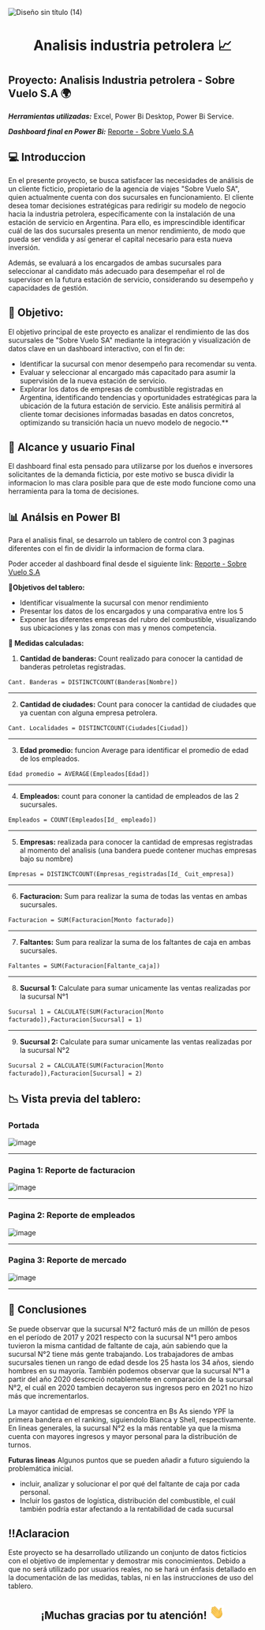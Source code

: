 ![Diseño sin título (14)](https://github.com/user-attachments/assets/120d23af-f058-44a1-8765-9efeb982f19e)


<center>
<h1> Analisis industria petrolera 📈 </h1>
</center>

## Proyecto: Analisis Industria petrolera - Sobre Vuelo S.A 🌍

***Herramientas utilizadas:*** Excel, Power Bi Desktop, Power Bi Service.

***Dashboard final en Power Bi:*** [Reporte - Sobre Vuelo S.A](https://app.powerbi.com/view?r=eyJrIjoiMGZjMTBmNWYtM2I0OS00NzU1LWFlOGItYWMxMTBlYmVhZTNjIiwidCI6ImViZTFkZTRkLWIyM2EtNDMxNC1hNGM4LTk3OTRiZGVlNDY5OSIsImMiOjR9)

## 💻 Introduccion
En el presente proyecto, se busca satisfacer las necesidades de análisis de un cliente ficticio, propietario de la agencia de viajes "Sobre Vuelo SA", quien actualmente cuenta con dos sucursales en funcionamiento. El cliente desea tomar decisiones estratégicas para redirigir su modelo de negocio hacia la industria petrolera, específicamente con la instalación de una estación de servicio en Argentina. Para ello, es imprescindible identificar cuál de las dos sucursales presenta un menor rendimiento, de modo que pueda ser vendida y así generar el capital necesario para esta nueva inversión.

Además, se evaluará a los encargados de ambas sucursales para seleccionar al candidato más adecuado para desempeñar el rol de supervisor en la futura estación de servicio, considerando su desempeño y capacidades de gestión.


## 🎯 Objetivo: 
El objetivo principal de este proyecto es analizar el rendimiento de las dos sucursales de "Sobre Vuelo SA" mediante la integración y visualización de datos clave en un dashboard interactivo, con el fin de:

- Identificar la sucursal con menor desempeño para recomendar su venta.
- Evaluar y seleccionar al encargado más capacitado para asumir la supervisión de la nueva estación de servicio.
- Explorar los datos de empresas de combustible registradas en Argentina, identificando tendencias y oportunidades estratégicas para la ubicación de la futura estación de servicio.
Este análisis permitirá al cliente tomar decisiones informadas basadas en datos concretos, optimizando su transición hacia un nuevo modelo de negocio.**

## 👥 Alcance y usuario Final
El dashboard final esta pensado para utilizarse por los dueños e inversores solicitantes de la demanda ficticia, por este motivo se busca dividir la informacion lo mas clara posible para que de este modo funcione como una herramienta para la toma de decisiones.


## 📊 Análsis en Power BI 
Para el analisis final, se desarrolo un tablero de control con 3 paginas diferentes con el fin de dividir la informacion de forma clara.

Poder acceder al dashboard final desde el siguiente link: [Reporte - Sobre Vuelo S.A](https://app.powerbi.com/view?r=eyJrIjoiMGZjMTBmNWYtM2I0OS00NzU1LWFlOGItYWMxMTBlYmVhZTNjIiwidCI6ImViZTFkZTRkLWIyM2EtNDMxNC1hNGM4LTk3OTRiZGVlNDY5OSIsImMiOjR9)

**🎯Objetivos del tablero:**
- Identificar visualmente la sucursal con menor rendimiento
- Presentar los datos de los encargados y una comparativa entre los 5
- Exponer las diferentes empresas del rubro del combustible, visualizando sus ubicaciones y las zonas con mas y menos competencia.

**📠 Medidas calculadas:** 

1) **Cantidad de banderas:** Count realizado para conocer la cantidad de banderas petroletas registradas.
```
Cant. Banderas = DISTINCTCOUNT(Banderas[Nombre]) 
```
---

2) **Cantidad de ciudades:** Count para conocer la cantidad de ciudades que ya cuentan con alguna empresa petrolera.
```
Cant. Localidades = DISTINCTCOUNT(Ciudades[Ciudad]) 
```
---

3) **Edad promedio:** funcion Average para identificar el promedio de edad de los empleados.
```
Edad promedio = AVERAGE(Empleados[Edad])
```
---

4) **Empleados:** count para cononer la cantidad de empleados de las 2 sucursales.
```
Empleados = COUNT(Empleados[Id_ empleado])
```
---

5) **Empresas:** realizada para conocer la cantidad de empresas registradas al momento del analisis (una bandera puede contener muchas empresas bajo su nombre)
```
Empresas = DISTINCTCOUNT(Empresas_registradas[Id_ Cuit_empresa]) 
```
---

6) **Facturacion:** Sum para realizar la suma de todas las ventas en ambas sucursales.
```
Facturacion = SUM(Facturacion[Monto facturado])
```
---

7) **Faltantes:** Sum para realizar la suma de los faltantes de caja en ambas sucursales.
```
Faltantes = SUM(Facturacion[Faltante_caja]) 
```
---

8) **Sucursal 1:** Calculate para sumar unicamente las ventas realizadas por la sucursal N°1
```
Sucursal 1 = CALCULATE(SUM(Facturacion[Monto facturado]),Facturacion[Sucursal] = 1) 
```
---

9) **Sucursal 2:** Calculate para sumar unicamente las ventas realizadas por la sucursal N°2

```
Sucursal 2 = CALCULATE(SUM(Facturacion[Monto facturado]),Facturacion[Sucursal] = 2) 
```


## 📉 Vista previa del tablero: 
### **Portada**
![image](https://github.com/user-attachments/assets/c34666c7-cdeb-4a62-a751-e816374ad78f)

--- 

### **Pagina 1: Reporte de facturacion** 
![image](https://github.com/user-attachments/assets/def250f9-ac82-4673-b9f9-9952e22b24b1)

---

### **Pagina 2: Reporte de empleados** 
![image](https://github.com/user-attachments/assets/130ab0da-f237-45eb-84ad-98e3c645e4e7)

--- 

### **Pagina 3: Reporte de mercado**
![image](https://github.com/user-attachments/assets/f7395555-2fb0-424c-b528-5df80f635415)

---

## 📝 Conclusiones
Se puede observar que la sucursal N°2 facturó más de un millón de pesos en el período de 2017 y 2021 respecto con la sucursal N°1 pero ambos tuvieron la misma cantidad de faltante de caja, aún sabiendo que la sucursal N°2 tiene más gente trabajando. Los trabajadores de ambas sucursales tienen un rango de edad desde los 25 hasta los 34 años, siendo hombres en su mayoría. 
También podemos observar que la sucursal N°1 a partir del año 2020 descreció notablemente en comparación de la sucursal N°2, el cuál en 2020 tambien 
decayeron sus ingresos pero en 2021 no hizo más que incrementarlos. 

La mayor cantidad de empresas se concentra en Bs As siendo YPF la primera bandera en el ranking, siguiendolo Blanca y Shell, respectivamente.
En lineas generales, la sucursal N°2 es la más rentable ya que la misma cuenta con mayores ingresos y mayor personal para la distribución de turnos.

**Futuras lineas**
Algunos puntos que se pueden añadir a futuro siguiendo la problemática inicial.
* incluir, analizar y solucionar el por qué del faltante de caja por cada personal. 
* Incluir los gastos de logística, distribución del combustible, el cuál también podría estar afectando a la rentabilidad de cada sucursal

## ‼️Aclaracion
Este proyecto se ha desarrollado utilizando un conjunto de datos ficticios con el objetivo de implementar y demostrar mis conocimientos. Debido a que no será utilizado por usuarios reales, no se hará un énfasis detallado en la documentación de las medidas, tablas, ni en las instrucciones de uso del tablero.

<h2 align="center">¡Muchas gracias por tu atención! <img src="https://github.com/ABSphreak/ABSphreak/blob/master/gifs/Hi.gif" width="30px"></h2>







